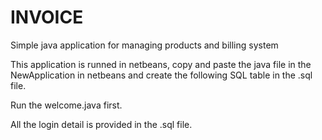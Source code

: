 # INVOICE
Simple java application for managing products and billing system

This application is runned in netbeans, copy and paste the java file in the NewApplication in netbeans and create the following SQL table in the .sql file.

Run the welcome.java first.

All the login detail is provided in the .sql file.
